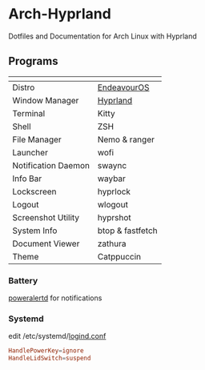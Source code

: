 # Arch-Hyprland
Dotfiles and Documentation for Arch Linux with Hyprland

## Programs

| <!-- -->            | <!-- -->                                |
|---------------------|-----------------------------------------|
| Distro              | [EndeavourOS](https://endeavouros.com/) |
| Window Manager      | [Hyprland](https://hyprland.org/)       |
| Terminal            | Kitty                                   |
| Shell               | ZSH                                     |
| File Manager        | Nemo & ranger                           |
| Launcher            | wofi                                    |
| Notification Daemon | swaync                                  |
| Info Bar            | waybar                                  |
| Lockscreen          | hyprlock                                |
| Logout              | wlogout                                 |
| Screenshot Utility  | hyprshot                                |
| System Info         | btop & fastfetch                        |
| Document Viewer     | zathura                                 |
| Theme               | Catppuccin                              |

### Battery

[poweralertd](https://aur.archlinux.org/packages/poweralertd) for notifications 

### Systemd

edit /etc/systemd/[logind.conf](https://www.freedesktop.org/software/systemd/man/latest/logind.conf.html)

```conf
HandlePowerKey=ignore
HandleLidSwitch=suspend
```
